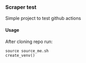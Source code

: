 ### Scraper test

Simple project to test github actions

#### Usage

After cloning repo run:

```
source source_me.sh
create_venv()
```

